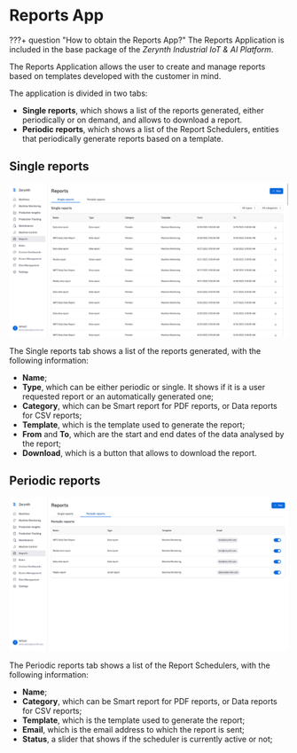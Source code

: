 # Reports App

???+ question "How to obtain the Reports App?"
  	The Reports Application is included in the base package of the _Zerynth Industrial IoT & AI Platform_.

The Reports Application allows the user to create and manage reports based on templates developed with the customer in mind.

The application is divided in two tabs:

* **Single reports**, which shows a list of the reports generated, either periodically or on demand, and allows to download a report.
* **Periodic reports**, which shows a list of the Report Schedulers, entities that periodically generate reports based on a template.

## Single reports

![single_reports_image]

The Single reports tab shows a list of the reports generated, with the following information:

* **Name**;
* **Type**, which can be either periodic or single. It shows if it is a user requested report or an automatically generated one;
* **Category**, which can be Smart report for PDF reports, or Data reports for CSV reports;
* **Template**, which is the template used to generate the report;
* **From** and **To**, which are the start and end dates of the data analysed by the report;
* **Download**, which is a button that allows to download the report.

## Periodic reports

![periodic_reports_image]

The Periodic reports tab shows a list of the Report Schedulers, with the following information:

* **Name**;
* **Category**, which can be Smart report for PDF reports, or Data reports for CSV reports;
* **Template**, which is the template used to generate the report;
* **Email**, which is the email address to which the report is sent;
* **Status**, a slider that shows if the scheduler is currently active or not;



[//]: #                   (Images)
[single_reports_image]:   ../../img/Reports/Single/Reports.png
[periodic_reports_image]: ../../img/Reports/Periodic/Reports.png